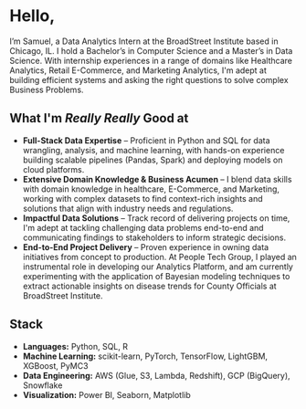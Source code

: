 # Hello,
I’m Samuel, a Data Analytics Intern at the BroadStreet Institute based in Chicago, IL. I hold a Bachelor’s in Computer Science and a Master’s in Data Science. With internship experiences in a range of domains like Healthcare Analytics, Retail E-Commerce, and Marketing Analytics, I'm adept at building efficient systems and asking the right questions to solve complex Business Problems.

## What I'm *Really Really* Good at
- **Full-Stack Data Expertise** – Proficient in Python and SQL for data wrangling, analysis, and machine learning, with hands-on experience building scalable pipelines (Pandas, Spark) and deploying models on cloud platforms.
- **Extensive Domain Knowledge & Business Acumen** – I blend data skills with domain knowledge in healthcare, E-Commerce, and Marketing, working with complex datasets to find context-rich insights and solutions that align with industry needs and regulations.
- **Impactful Data Solutions** – Track record of delivering projects on time, I'm adept at tackling challenging data problems end-to-end and communicating findings to stakeholders to inform strategic decisions.
- **End-to-End Project Delivery** – Proven experience in owning data initiatives from concept to production. At People Tech Group, I played an instrumental role in developing our Analytics Platform, and am currently experimenting with the application of Bayesian modeling techniques to extract actionable insights on disease trends for County Officials at BroadStreet Institute.

## Stack
- **Languages:** Python, SQL, R  
- **Machine Learning:** scikit-learn, PyTorch, TensorFlow, LightGBM, XGBoost, PyMC3  
- **Data Engineering:** AWS (Glue, S3, Lambda, Redshift), GCP (BigQuery), Snowflake  
- **Visualization:** Power BI, Seaborn, Matplotlib  

